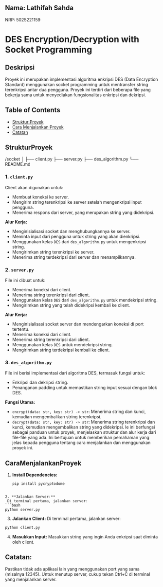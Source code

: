 ## Nama: Lathifah Sahda
NRP: 5025221159

# DES Encryption/Decryption with Socket Programming
## Deskripsi
Proyek ini merupakan implementasi algoritma enkripsi DES (Data Encryption Standard) menggunakan socket programming untuk mentransfer string terenkripsi antar dua pengguna. Proyek ini terdiri dari beberapa file yang bekerja sama untuk menyediakan fungsionalitas enkripsi dan dekripsi.

## Table of Contents

- [Struktur Proyek](#StrukturProyek)
- [Cara Menjalankan Proyek](#CaraMenjalankanProyek)
- [Catatan](#catatan)

## StrukturProyek
/socket │ ├── client.py ├── server.py ├── des_algorithm.py └── README.md


### 1. `client.py`
Client akan digunakan untuk:
- Membuat koneksi ke server.
- Mengirim string terenkripsi ke server setelah mengenkripsi input pengguna.
- Menerima respons dari server, yang merupakan string yang didekripsi.

**Alur Kerja:**
- Menginisialisasi socket dan menghubungkannya ke server.
- Meminta input dari pengguna untuk string yang akan dienkripsi.
- Menggunakan kelas `DES` dari `des_algorithm.py` untuk mengenkripsi string.
- Mengirimkan string terenkripsi ke server.
- Menerima string terdekripsi dari server dan menampilkannya.

### 2. `server.py`
File ini dibuat untuk:
- Menerima koneksi dari client.
- Menerima string terenkripsi dari client.
- Menggunakan kelas `DES` dari `des_algorithm.py` untuk mendekripsi string.
- Mengirimkan string yang telah didekripsi kembali ke client.

**Alur Kerja:**
- Menginisialisasi socket server dan mendengarkan koneksi di port tertentu.
- Menerima koneksi dari client.
- Menerima string terenkripsi dari client.
- Menggunakan kelas `DES` untuk mendekripsi string.
- Mengirimkan string terdekripsi kembali ke client.

### 3. `des_algorithm.py`
File ini berisi implementasi dari algoritma DES, termasuk fungsi untuk:
- Enkripsi dan dekripsi string.
- Penanganan padding untuk memastikan string input sesuai dengan blok DES.

**Fungsi Utama:**
- `encrypt(data: str, key: str) -> str`: Menerima string dan kunci, kemudian mengembalikan string terenkripsi.
- `decrypt(data: str, key: str) -> str`: Menerima string terenkripsi dan kunci, kemudian mengembalikan string yang didekripsi.
le ini berfungsi sebagai panduan untuk proyek, menjelaskan struktur dan alur kerja dari file-file yang ada. Ini bertujuan untuk memberikan pemahaman yang jelas kepada pengguna tentang cara menjalankan dan menggunakan proyek ini.

## CaraMenjalankanProyek
1. **Install Dependencies:**
   ```bash
   pip install pycryptodome
```

2. **Jalankan Server:**
 Di terminal pertama, jalankan server:
```bash
python server.py
```


3. **Jalankan Client:**
 Di terminal pertama, jalankan server:
```bash
python client.py
```

4. **Masukkan Input:** 
Masukkan string yang ingin Anda enkripsi saat diminta oleh client.

## Catatan:

Pastikan tidak ada aplikasi lain yang menggunakan port yang sama (misalnya 12345).
Untuk menutup server, cukup tekan Ctrl+C di terminal yang menjalankan server.
